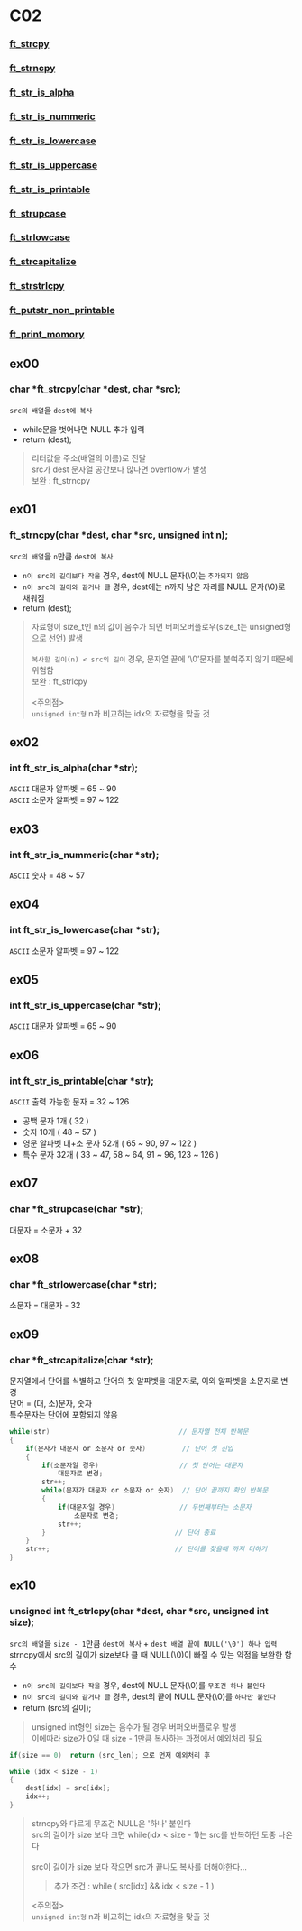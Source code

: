 # C02

### [ft_strcpy](#ex00)
### [ft_strncpy](#ex01)
### [ft_str_is_alpha](#ex02)
### [ft_str_is_nummeric](#ex03)
### [ft_str_is_lowercase](#ex04)
### [ft_str_is_uppercase](#ex05)
### [ft_str_is_printable](#ex06)
### [ft_strupcase](#ex07)
### [ft_strlowcase](#ex08)
### [ft_strcapitalize](#ex09)
### [ft_strstrlcpy](#ex10)
### [ft_putstr_non_printable](#ex11)
### [ft_print_momory](#ex12)

## ex00 
### char    *ft_strcpy(char *dest, char *src);
`src의 배열`을 `dest에 복사`
-   while문을 벗어나면 NULL 추가 입력
-   return (dest);
>   리터값을 주소(배열의 이름)로 전달<br>
>   src가 dest 문자열 공간보다 많다면 overflow가 발생<br>
>   보완 : ft_strncpy

## ex01 
### ft_strncpy(char *dest, char *src, unsigned int n);
`src의 배열`을 `n`만큼 `dest에 복사`
-   `n이 src의 길이보다 작을` 경우, dest에 NULL 문자(\0)는 `추가되지 않음` 
-   `n이 src의 길이와 같거나 클` 경우, dest에는 n까지 남은 자리를 NULL 문자(\0)로 채워짐
-   return (dest);
>   자료형이 size_t인 n의 값이 음수가 되면 버퍼오버플로우(size_t는 unsigned형으로 선언) 발생<br><br>
>   `복사할 길이(n) < src의 길이` 경우, 문자열 끝에 ‘\0’문자를 붙여주지 않기 때문에 위험함<br>
>   보완 : ft_strlcpy<br>
>   <br>
>   <주의점><br>
>   `unsigned int형` n과 비교하는 idx의 자료형을 맞출 것


## ex02 
### int     ft_str_is_alpha(char *str);
`ASCII` 대문자 알파벳 = 65 ~ 90<br>
`ASCII` 소문자 알파벳 = 97 ~ 122<br>

## ex03 
### int     ft_str_is_nummeric(char *str);
`ASCII` 숫자 = 48 ~ 57<br>

## ex04 
### int     ft_str_is_lowercase(char *str);
`ASCII` 소문자 알파벳 = 97 ~ 122<br>

## ex05 
### int     ft_str_is_uppercase(char *str);
`ASCII` 대문자 알파벳 = 65 ~ 90<br>

## ex06 
### int     ft_str_is_printable(char *str);
`ASCII` 출력 가능한 문자 = 32 ~ 126<br>
-   공백 문자 1개 ( 32 )
-   숫자 10개 ( 48 ~ 57 )
-   영문 알파벳 대+소 문자 52개 ( 65 ~ 90, 97 ~ 122 )
-   특수 문자 32개 ( 33 ~ 47, 58 ~ 64, 91 ~ 96, 123 ~ 126 )

## ex07 
### char    *ft_strupcase(char  *str);
대문자 = 소문자 + 32

## ex08 
### char    *ft_strlowercase(char  *str);
소문자 = 대문자 - 32

## ex09 
### char    *ft_strcapitalize(char  *str);
문자열에서 단어를 식별하고 단어의 첫 알파벳을 대문자로, 이외 알파벳을 소문자로 변경<br>
단어 = (대, 소)문자, 숫자<br>
특수문자는 단어에 포함되지 않음<br>

```.c
while(str)                                // 문자열 전체 반복문
{
    if(문자가 대문자 or 소문자 or 숫자)         // 단어 첫 진입
    {
        if(소문자일 경우)                    // 첫 단어는 대문자
            대문자로 변경;
        str++;
        while(문자가 대문자 or 소문자 or 숫자)  // 단어 끝까지 확인 반복문
        {
            if(대문자일 경우)                // 두번째부터는 소문자
                소문자로 변경;
            str++;
        }                                // 단어 종료
    }
    str++;                               // 단어를 찾을때 까지 더하기
}
```

## ex10 
### unsigned int ft_strlcpy(char *dest, char *src, unsigned int  size);
`src의 배열`을 `size - 1`만큼 `dest에 복사` + `dest 배열 끝에 NULL('\0') 하나 입력`<br>
strncpy에서 src의 길이가 size보다 클 때 NULL(\0)이 빠질 수 있는 약점을 보완한 함수
-   `n이 src의 길이보다 작을` 경우, dest에 NULL 문자(\0)를 `무조건 하나 붙인다`
-   `n이 src의 길이와 같거나 클` 경우, dest의 끝에 NULL 문자(\0)를 `하나만 붙인다`
-   return (src의 길이);
>   unsigned int형인 size는 음수가 될 경우 버퍼오버플로우 발생<br>
>   이에따라 size가 0일 때 size - 1만큼 복사하는 과정에서 예외처리 필요
```.c
if(size == 0)  return (src_len); 으로 먼저 예외처리 후

while (idx < size - 1)
{
    dest[idx] = src[idx];
    idx++;
}
```
>   strncpy와 다르게 무조건 NULL은 '하나' 붙인다<br>
>   src의 길이가 size 보다 크면 while(idx < size - 1)는 src를 반복하던 도중 나온다<br><br>
>   src이 길이가 size 보다 작으면 src가 끝나도 복사를 더해야한다... 
>>  추가 조건 :  while ( src[idx] && idx < size - 1 )<br>
>
>   <주의점><br>
>   `unsigned int형` n과 비교하는 idx의 자료형을 맞출 것